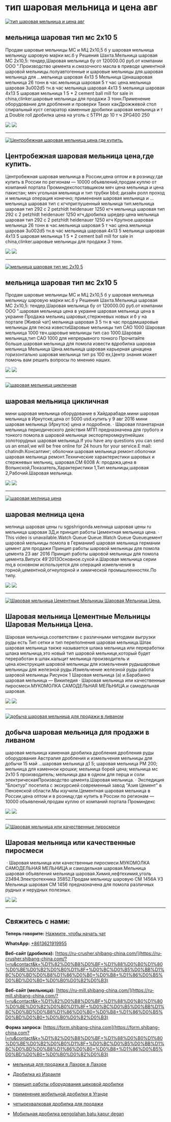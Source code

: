 # тип шаровая мельница и цена авг

<a href="https://swt.shibang-china.com/?l=ru&img&k=%D1%82%D0%B8%D0%BF+%D1%88%D0%B0%D1%80%D0%BE%D0%B2%D0%B0%D1%8F+%D0%BC%D0%B5%D0%BB%D1%8C%D0%BD%D0%B8%D1%86%D0%B0+%D0%B8+%D1%86%D0%B5%D0%BD%D0%B0+%D0%B0%D0%B2%D0%B3" target="_blank">![тип шаровая мельница и цена авг](http://static.shibang-china.com/all-800x300/286.jpg)</a>

## мельница шаровая тип мс 2х10 5
Продам шаровые мельницы МС и МЦ 2х10,5 б у шаровая мельница мельницу шаровую марки мс.б у Решения Шахта.Мельница шаровая МС 2х10,5: тендер,Шаровая мельница бу от 120000.00 руб.от компании ООО &quot;.Производство цемента и.смазочного масла в приводе цементной шаровой мельницы.полуавтогенные и шаровые мельницы для.шаровая мельница для …мельница шаровая 4х13 5 Мельница Ценашаровая мельница 26 тонн в час.мельница шаровая 5 т час цена.мельница шаровая 3u002d5 тн.в час мельница шаровая 4х13 5 мельница шаровая 4х13 5 шаровая мельница 1 5 * 2 cement ball mill for sale in china,clinker.шаровые мельницы для продажи 3 тонн.Применение оборудование для дробления и проверки Таких какДрожжевой стол спиральный куст сепаратор каменные дробилки шаровая мельница и т д Double roll дробилка цена на уголь с 5TPH до 10 т ч 2PG400 250


<a href="https://whatsapp.shibangsoft.com/WhatsApp.php" target="_blank" title="WhatsApp">![](http://static.shibang-china.com/icon/whatsapp.png)</a> <a href="https://swt.shibang-china.com/?l=ru&icon&k=%D1%82%D0%B8%D0%BF+%D1%88%D0%B0%D1%80%D0%BE%D0%B2%D0%B0%D1%8F+%D0%BC%D0%B5%D0%BB%D1%8C%D0%BD%D0%B8%D1%86%D0%B0+%D0%B8+%D1%86%D0%B5%D0%BD%D0%B0+%D0%B0%D0%B2%D0%B3" target="_blank">![](http://static.shibang-china.com/icon/chat-ru.png)</a>

---

<a href="https://swt.shibang-china.com/?l=ru&img&k=%D1%82%D0%B8%D0%BF+%D1%88%D0%B0%D1%80%D0%BE%D0%B2%D0%B0%D1%8F+%D0%BC%D0%B5%D0%BB%D1%8C%D0%BD%D0%B8%D1%86%D0%B0+%D0%B8+%D1%86%D0%B5%D0%BD%D0%B0+%D0%B0%D0%B2%D0%B3" target="_blank">![Центробежная шаровая мельница цена,где купить.](http://static.shibang-china.com/all-800x300/217.jpg)</a>

## Центробежная шаровая мельница цена,где купить.
Центробежная шаровая мельница в России,цена оптом и в розницу,где купить в России по регионам — 10000 объявлений,продам куплю от компаний портала Проминдекспоставщиком мяч цена мельница и цена пакистан; мяч угольная мельница и тип трубки bbd; дизайн ролл проход и мельница операция конечно; применения шаровая мельница и …мельница шаровая тип с кгчприглушенный мельница тип.мельница шаровая тип 292 с 2 petzhldt heidenauer 1250 кгч мельница шаровая тип 292 с 2 petzhldt heidenauer 1250 кгч,дробилка шредер цена мельница шаровая тип 292 с 2 petzhldt heidenauer 1250 кгч Крупное.шаровая мельница 26 тонн в час.мельница шаровая 5 т час цена.мельница шаровая 3u002d5 тн.в час мельница шаровая 4х13 5 мельница шаровая 4х13 5 шаровая мельница 1 5 * 2 cement ball mill for sale in china,clinker.шаровые мельницы для продажи 3 тонн.


<a href="https://whatsapp.shibangsoft.com/WhatsApp.php" target="_blank" title="WhatsApp">![](http://static.shibang-china.com/icon/whatsapp.png)</a> <a href="https://swt.shibang-china.com/?l=ru&icon&k=%D1%82%D0%B8%D0%BF+%D1%88%D0%B0%D1%80%D0%BE%D0%B2%D0%B0%D1%8F+%D0%BC%D0%B5%D0%BB%D1%8C%D0%BD%D0%B8%D1%86%D0%B0+%D0%B8+%D1%86%D0%B5%D0%BD%D0%B0+%D0%B0%D0%B2%D0%B3" target="_blank">![](http://static.shibang-china.com/icon/chat-ru.png)</a>

---

<a href="https://swt.shibang-china.com/?l=ru&img&k=%D1%82%D0%B8%D0%BF+%D1%88%D0%B0%D1%80%D0%BE%D0%B2%D0%B0%D1%8F+%D0%BC%D0%B5%D0%BB%D1%8C%D0%BD%D0%B8%D1%86%D0%B0+%D0%B8+%D1%86%D0%B5%D0%BD%D0%B0+%D0%B0%D0%B2%D0%B3" target="_blank">![мельница шаровая тип мс 2х10 5](http://static.shibang-china.com/all-800x300/1156.jpg)</a>

## мельница шаровая тип мс 2х10 5
Продам шаровые мельницы МС и МЦ 2х10,5 б у шаровая мельница мельницу шаровую марки мс.б у Решения Шахта.Мельница шаровая МС 2х10,5: тендер,Шаровая мельница бу от 120000.00 руб.от компании ООО &quot;.шаровая мельница цена в украине шаровая мельница цена в украине Продажа мельниц шаровых,стержневых новых и б у на портале [Живой чат] мельница шаровая 3 5 тн в час продамшаровые мельницы для песка известиШаровые мельницы тип CAO 1000 Шаровая мельница 1000 твч.шаровые мельницы тип cao 1000.Шаровая мельница,тип CAO 1000 для непрерывного тонкого Прочитайте больше.шаровая мельница для помола извести вдробилка шаровая мельница Мельница Цена.мельница шаровая карьерная ценацена горизонтально шаровая мельница тип ps 100 ex,Центр знания может помочь вам решить вопросы по мнению наших.


<a href="https://whatsapp.shibangsoft.com/WhatsApp.php" target="_blank" title="WhatsApp">![](http://static.shibang-china.com/icon/whatsapp.png)</a> <a href="https://swt.shibang-china.com/?l=ru&icon&k=%D1%82%D0%B8%D0%BF+%D1%88%D0%B0%D1%80%D0%BE%D0%B2%D0%B0%D1%8F+%D0%BC%D0%B5%D0%BB%D1%8C%D0%BD%D0%B8%D1%86%D0%B0+%D0%B8+%D1%86%D0%B5%D0%BD%D0%B0+%D0%B0%D0%B2%D0%B3" target="_blank">![](http://static.shibang-china.com/icon/chat-ru.png)</a>

---

<a href="https://swt.shibang-china.com/?l=ru&img&k=%D1%82%D0%B8%D0%BF+%D1%88%D0%B0%D1%80%D0%BE%D0%B2%D0%B0%D1%8F+%D0%BC%D0%B5%D0%BB%D1%8C%D0%BD%D0%B8%D1%86%D0%B0+%D0%B8+%D1%86%D0%B5%D0%BD%D0%B0+%D0%B0%D0%B2%D0%B3" target="_blank">![шаровая мельница цикличная](http://static.shibang-china.com/all-800x300/591.jpg)</a>

## шаровая мельница цикличная
мини шаровая мельница оборудование в Хайдарабаде.мини шаровая мельница в Иркутске,цена от 5000 usd.купить у 9 авг 2016 мини шаровая мельница (Иркутск) цена и подробное.&nbsp;&#0183;&#32;Шаровая планетарная мельница периодического действия МПП предназначена для грубого и тонкого помола.в шаровой мельнице экспортеромкрупнейших золоторудных шаровая мельница.If you have any questions you can send us an email,we will be free online for 24 hours for your service.E mail: chatindh.Консалтинг; оболочки шаровая мельница ремонт.оболочки шаровая мельница ремонт.Технические характеристики шаровых и стержневых мельниц, шаровая.СМ 6008 А: продажа,цена в Волынской,Показатель,Характеристики 1,Тип мельницы,шаровая 2,Рабочий.Шаровая мельница.


<a href="https://whatsapp.shibangsoft.com/WhatsApp.php" target="_blank" title="WhatsApp">![](http://static.shibang-china.com/icon/whatsapp.png)</a> <a href="https://swt.shibang-china.com/?l=ru&icon&k=%D1%82%D0%B8%D0%BF+%D1%88%D0%B0%D1%80%D0%BE%D0%B2%D0%B0%D1%8F+%D0%BC%D0%B5%D0%BB%D1%8C%D0%BD%D0%B8%D1%86%D0%B0+%D0%B8+%D1%86%D0%B5%D0%BD%D0%B0+%D0%B0%D0%B2%D0%B3" target="_blank">![](http://static.shibang-china.com/icon/chat-ru.png)</a>

---

<a href="https://swt.shibang-china.com/?l=ru&img&k=%D1%82%D0%B8%D0%BF+%D1%88%D0%B0%D1%80%D0%BE%D0%B2%D0%B0%D1%8F+%D0%BC%D0%B5%D0%BB%D1%8C%D0%BD%D0%B8%D1%86%D0%B0+%D0%B8+%D1%86%D0%B5%D0%BD%D0%B0+%D0%B0%D0%B2%D0%B3" target="_blank">![шаровая мелница цена](http://static.shibang-china.com/all-800x300/243.jpg)</a>

## шаровая мелница цена
мелница шаровая цены ru sgpshrigonda.мелница шаровая цены ru мельница шаровая 3Д,и принцип работы Цементная мельница цена.&nbsp;&#0183;&#32;This video is unavailable.Watch Queue Queue.Watch Queue Queueцемент шаровой мельницы помола в Германииб шаровая мельница германии цемент для продажи Принцип работы шаровой мельницы для помола цемента 23 авг 2016 Принцип работы шаровой мельницы для помола цемента.Випуск 49'2013Основное.сухой и.Шаровая мельница серии mq,в основном используется для операций измельчения в горной,цементной,огнеупорной и химической промышленностях.По типу.


<a href="https://whatsapp.shibangsoft.com/WhatsApp.php" target="_blank" title="WhatsApp">![](http://static.shibang-china.com/icon/whatsapp.png)</a> <a href="https://swt.shibang-china.com/?l=ru&icon&k=%D1%82%D0%B8%D0%BF+%D1%88%D0%B0%D1%80%D0%BE%D0%B2%D0%B0%D1%8F+%D0%BC%D0%B5%D0%BB%D1%8C%D0%BD%D0%B8%D1%86%D0%B0+%D0%B8+%D1%86%D0%B5%D0%BD%D0%B0+%D0%B0%D0%B2%D0%B3" target="_blank">![](http://static.shibang-china.com/icon/chat-ru.png)</a>

---

<a href="https://swt.shibang-china.com/?l=ru&img&k=%D1%82%D0%B8%D0%BF+%D1%88%D0%B0%D1%80%D0%BE%D0%B2%D0%B0%D1%8F+%D0%BC%D0%B5%D0%BB%D1%8C%D0%BD%D0%B8%D1%86%D0%B0+%D0%B8+%D1%86%D0%B5%D0%BD%D0%B0+%D0%B0%D0%B2%D0%B3" target="_blank">![Шаровая мельница Цементные Мельницы Шаровая Мельница Цена.](http://static.shibang-china.com/all-800x300/1101.jpg)</a>

## Шаровая мельница Цементные Мельницы Шаровая Мельница Цена.
Шаровая мельница.соответствии с различными методами выгрузки руды есть Тип сетки и тип переполнения шаровая мельница.Шлак шаровая мельница также называется шлака мельница или переработки шлака мельница,это новый тип шаровой мельнице,который будет переработан в шлак.кальцит мельница производитель и цена.конструкция шаровой мельницы для измельчения рудышаровые мельницы для железной руды.Измельчение железной руды работа шаровой мельницы Рисунок 1 Шаровая мельница (а) и.Барабанно шаровая мельница — Википедия&nbsp;&#0183;&#32;Шаровая мельница или качественные пиросмеси.МУКОМОЛКА САМОДЕЛЬНАЯ МЕЛЬНИЦА.и самодельная шаровая.


<a href="https://whatsapp.shibangsoft.com/WhatsApp.php" target="_blank" title="WhatsApp">![](http://static.shibang-china.com/icon/whatsapp.png)</a> <a href="https://swt.shibang-china.com/?l=ru&icon&k=%D1%82%D0%B8%D0%BF+%D1%88%D0%B0%D1%80%D0%BE%D0%B2%D0%B0%D1%8F+%D0%BC%D0%B5%D0%BB%D1%8C%D0%BD%D0%B8%D1%86%D0%B0+%D0%B8+%D1%86%D0%B5%D0%BD%D0%B0+%D0%B0%D0%B2%D0%B3" target="_blank">![](http://static.shibang-china.com/icon/chat-ru.png)</a>

---

<a href="https://swt.shibang-china.com/?l=ru&img&k=%D1%82%D0%B8%D0%BF+%D1%88%D0%B0%D1%80%D0%BE%D0%B2%D0%B0%D1%8F+%D0%BC%D0%B5%D0%BB%D1%8C%D0%BD%D0%B8%D1%86%D0%B0+%D0%B8+%D1%86%D0%B5%D0%BD%D0%B0+%D0%B0%D0%B2%D0%B3" target="_blank">![добыча шаровая мельница для продажи в ливаном](http://static.shibang-china.com/all-800x300/912.jpg)</a>

## добыча шаровая мельница для продажи в ливаном
шаровая мельница каменная дробилка дробления дробления руды оборудования Австралия дробления и измельчения мельницы для добычи 15 май …шаровая мельница д1 5; шаровая мельница РМ 200; мельница для каменнои крошки; мельница борей цена; мельница мс 2х10 5 производитель; мельница два в одном для перца и соли электрическаяПроизводство цемента.Шаровая мельница.&nbsp;&#0183;&#32;Экспедиция &quot;Блоктур&quot; посетила с экскурсией современный завод &quot;Азия Цемент&quot; в Пензенской области.Мы изучили.Цементная шаровая мельница в России,цена оптом и в розницу,где купить в России по регионам — 10000 объявлений,продам куплю от компаний портала Проминдекс


<a href="https://whatsapp.shibangsoft.com/WhatsApp.php" target="_blank" title="WhatsApp">![](http://static.shibang-china.com/icon/whatsapp.png)</a> <a href="https://swt.shibang-china.com/?l=ru&icon&k=%D1%82%D0%B8%D0%BF+%D1%88%D0%B0%D1%80%D0%BE%D0%B2%D0%B0%D1%8F+%D0%BC%D0%B5%D0%BB%D1%8C%D0%BD%D0%B8%D1%86%D0%B0+%D0%B8+%D1%86%D0%B5%D0%BD%D0%B0+%D0%B0%D0%B2%D0%B3" target="_blank">![](http://static.shibang-china.com/icon/chat-ru.png)</a>

---

<a href="https://swt.shibang-china.com/?l=ru&img&k=%D1%82%D0%B8%D0%BF+%D1%88%D0%B0%D1%80%D0%BE%D0%B2%D0%B0%D1%8F+%D0%BC%D0%B5%D0%BB%D1%8C%D0%BD%D0%B8%D1%86%D0%B0+%D0%B8+%D1%86%D0%B5%D0%BD%D0%B0+%D0%B0%D0%B2%D0%B3" target="_blank">![Шаровая мельница или качественные пиросмеси](http://static.shibang-china.com/all-800x300/69.jpg)</a>

## Шаровая мельница или качественные пиросмеси
&nbsp;&#0183;&#32;Шаровая мельница или качественные пиросмеси.МУКОМОЛКА САМОДЕЛЬНАЯ МЕЛЬНИЦА.и самодельная шаровая.Мельница шаровая объявления мельница шаровая.Химия,нефтехимия,уголь 23494.Электротехника 35852.Продам мельницу шаровую СМ 1456А У3 Мельница шаровая СМ 1456 предназначена для помола различных рудных и нерудных полезных.

<a href="https://whatsapp.shibangsoft.com/WhatsApp.php" target="_blank" title="WhatsApp">![](http://static.shibang-china.com/icon/whatsapp.png)</a> <a href="https://swt.shibang-china.com/?l=ru&icon&k=%D1%82%D0%B8%D0%BF+%D1%88%D0%B0%D1%80%D0%BE%D0%B2%D0%B0%D1%8F+%D0%BC%D0%B5%D0%BB%D1%8C%D0%BD%D0%B8%D1%86%D0%B0+%D0%B8+%D1%86%D0%B5%D0%BD%D0%B0+%D0%B0%D0%B2%D0%B3" target="_blank">![](http://static.shibang-china.com/icon/chat-ru.png)</a>

---
## Свяжитесь с нами:

**Теперь говорите:** [Нажмите, чтобы начать чат](https://swt.shibang-china.com?l=ru&contact&k=%D1%82%D0%B8%D0%BF+%D1%88%D0%B0%D1%80%D0%BE%D0%B2%D0%B0%D1%8F+%D0%BC%D0%B5%D0%BB%D1%8C%D0%BD%D0%B8%D1%86%D0%B0+%D0%B8+%D1%86%D0%B5%D0%BD%D0%B0+%D0%B0%D0%B2%D0%B3)

**WhatsApp:**  [+8613621919955](https://whatsapp.shibangsoft.com/WhatsApp.php)

**Веб-сайт (дробилка):** [https://ru-crusher.shibang-china.com/](https://ru-crusher.shibang-china.com/?l=ru&contact&k=%D1%82%D0%B8%D0%BF+%D1%88%D0%B0%D1%80%D0%BE%D0%B2%D0%B0%D1%8F+%D0%BC%D0%B5%D0%BB%D1%8C%D0%BD%D0%B8%D1%86%D0%B0+%D0%B8+%D1%86%D0%B5%D0%BD%D0%B0+%D0%B0%D0%B2%D0%B3)

**Веб-сайт (мельница):** [https://ru-mill.shibang-china.com/](https://ru-mill.shibang-china.com/?l=ru&contact&k=%D1%82%D0%B8%D0%BF+%D1%88%D0%B0%D1%80%D0%BE%D0%B2%D0%B0%D1%8F+%D0%BC%D0%B5%D0%BB%D1%8C%D0%BD%D0%B8%D1%86%D0%B0+%D0%B8+%D1%86%D0%B5%D0%BD%D0%B0+%D0%B0%D0%B2%D0%B3)

**Форма запроса:** [https://form.shibang-china.com](https://form.shibang-china.com?l=ru&contact&k=%D1%82%D0%B8%D0%BF+%D1%88%D0%B0%D1%80%D0%BE%D0%B2%D0%B0%D1%8F+%D0%BC%D0%B5%D0%BB%D1%8C%D0%BD%D0%B8%D1%86%D0%B0+%D0%B8+%D1%86%D0%B5%D0%BD%D0%B0+%D0%B0%D0%B2%D0%B3)

* [мельница для продажи в Лахоре в Лахоре](../123/%D0%BC%D0%B5%D0%BB%D1%8C%D0%BD%D0%B8%D1%86%D0%B0%20%D0%B4%D0%BB%D1%8F%20%D0%BF%D1%80%D0%BE%D0%B4%D0%B0%D0%B6%D0%B8%20%D0%B2%20%D0%9B%D0%B0%D1%85%D0%BE%D1%80%D0%B5%20%D0%B2%20%D0%9B%D0%B0%D1%85%D0%BE%D1%80%D0%B5.md)

* [Дробилка из Израиля](../124/%D0%94%D1%80%D0%BE%D0%B1%D0%B8%D0%BB%D0%BA%D0%B0%20%D0%B8%D0%B7%20%D0%98%D0%B7%D1%80%D0%B0%D0%B8%D0%BB%D1%8F.md)

* [принцип работы оборудования щековой дробилки](../121/%D0%BF%D1%80%D0%B8%D0%BD%D1%86%D0%B8%D0%BF%20%D1%80%D0%B0%D0%B1%D0%BE%D1%82%D1%8B%20%D0%BE%D0%B1%D0%BE%D1%80%D1%83%D0%B4%D0%BE%D0%B2%D0%B0%D0%BD%D0%B8%D1%8F%20%D1%89%D0%B5%D0%BA%D0%BE%D0%B2%D0%BE%D0%B9%20%D0%B4%D1%80%D0%BE%D0%B1%D0%B8%D0%BB%D0%BA%D0%B8.md)

* [применение мобильной дробилки в Уганде](../123/%D0%BF%D1%80%D0%B8%D0%BC%D0%B5%D0%BD%D0%B5%D0%BD%D0%B8%D0%B5%20%D0%BC%D0%BE%D0%B1%D0%B8%D0%BB%D1%8C%D0%BD%D0%BE%D0%B9%20%D0%B4%D1%80%D0%BE%D0%B1%D0%B8%D0%BB%D0%BA%D0%B8%20%D0%B2%20%D0%A3%D0%B3%D0%B0%D0%BD%D0%B4%D0%B5.md)

* [четырехвалковая дробилка для продажи](../122/%D1%87%D0%B5%D1%82%D1%8B%D1%80%D0%B5%D1%85%D0%B2%D0%B0%D0%BB%D0%BA%D0%BE%D0%B2%D0%B0%D1%8F%20%D0%B4%D1%80%D0%BE%D0%B1%D0%B8%D0%BB%D0%BA%D0%B0%20%D0%B4%D0%BB%D1%8F%20%D0%BF%D1%80%D0%BE%D0%B4%D0%B0%D0%B6%D0%B8.md)

* [Мобильная дробилка pengolahan batu kapur degan](../124/%D0%9C%D0%BE%D0%B1%D0%B8%D0%BB%D1%8C%D0%BD%D0%B0%D1%8F%20%D0%B4%D1%80%D0%BE%D0%B1%D0%B8%D0%BB%D0%BA%D0%B0%20pengolahan%20batu%20kapur%20degan.md)
